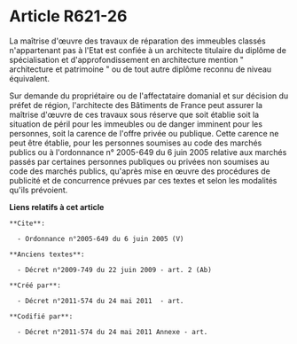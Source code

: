 # Article R621-26

La maîtrise d'œuvre des travaux de réparation des immeubles classés n'appartenant pas à l'Etat est confiée à un architecte
titulaire du diplôme de spécialisation et d'approfondissement en architecture mention " architecture et patrimoine " ou de
tout autre diplôme reconnu de niveau équivalent. 

Sur demande du propriétaire ou de l'affectataire domanial et sur décision du préfet de région, l'architecte des Bâtiments de
France peut assurer la maîtrise d'œuvre de ces travaux sous réserve que soit établie soit la situation de péril pour les
immeubles ou de danger imminent pour les personnes, soit la carence de l'offre privée ou publique. Cette carence ne peut être
établie, pour les personnes soumises au code des marchés publics ou à l'ordonnance n° 2005-649 du 6 juin 2005 relative aux
marchés passés par certaines personnes publiques ou privées non soumises au code des marchés publics, qu'après mise en œuvre
des procédures de publicité et de concurrence prévues par ces textes et selon les modalités qu'ils prévoient.

**Liens relatifs à cet article**

	**Cite**:

	  - Ordonnance n°2005-649 du 6 juin 2005 (V)

	**Anciens textes**:

	  - Décret n°2009-749 du 22 juin 2009 - art. 2 (Ab)

	**Créé par**:

	  - Décret n°2011-574 du 24 mai 2011  - art.

	**Codifié par**:

	  - Décret n°2011-574 du 24 mai 2011 Annexe - art.
